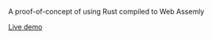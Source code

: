 A proof-of-concept of using Rust compiled to Web Assemly

[Live demo](https://leonjelsma.github.io/rust-wasm-poc/)
